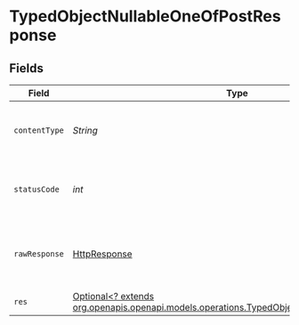 # TypedObjectNullableOneOfPostResponse


## Fields

| Field                                                                                                                                                    | Type                                                                                                                                                     | Required                                                                                                                                                 | Description                                                                                                                                              |
| -------------------------------------------------------------------------------------------------------------------------------------------------------- | -------------------------------------------------------------------------------------------------------------------------------------------------------- | -------------------------------------------------------------------------------------------------------------------------------------------------------- | -------------------------------------------------------------------------------------------------------------------------------------------------------- |
| `contentType`                                                                                                                                            | *String*                                                                                                                                                 | :heavy_check_mark:                                                                                                                                       | HTTP response content type for this operation                                                                                                            |
| `statusCode`                                                                                                                                             | *int*                                                                                                                                                    | :heavy_check_mark:                                                                                                                                       | HTTP response status code for this operation                                                                                                             |
| `rawResponse`                                                                                                                                            | [HttpResponse<InputStream>](https://docs.oracle.com/en/java/javase/11/docs/api/java.net.http/java/net/http/HttpResponse.html)                            | :heavy_check_mark:                                                                                                                                       | Raw HTTP response; suitable for custom response parsing                                                                                                  |
| `res`                                                                                                                                                    | [Optional<? extends org.openapis.openapi.models.operations.TypedObjectNullableOneOfPostRes>](../../models/operations/TypedObjectNullableOneOfPostRes.md) | :heavy_minus_sign:                                                                                                                                       | OK                                                                                                                                                       |